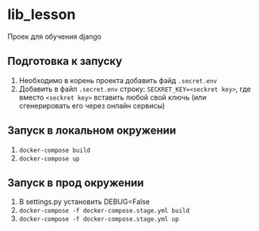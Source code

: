 # lib_lesson
Проек для обучения django
## Подготовка к запуску
1. Необходимо в корень проекта добавить файд `.secret.env` 
1. Добавить в файл `.secret.env` строку: `SECKRET_KEY=<seckret key>`, где вместо `<seckret key>` вставить любой свой ключь (или сгенерировать его через онлайн сервисы)
## Запуск в локальном окружении
1. `docker-compose build`
1. `docker-compose up`
## Запуск в прод окружении
1. В settings.py установить DEBUG=False
1. `docker-compose -f docker-compose.stage.yml build`
1. `docker-compose -f docker-compose.stage.yml up`
